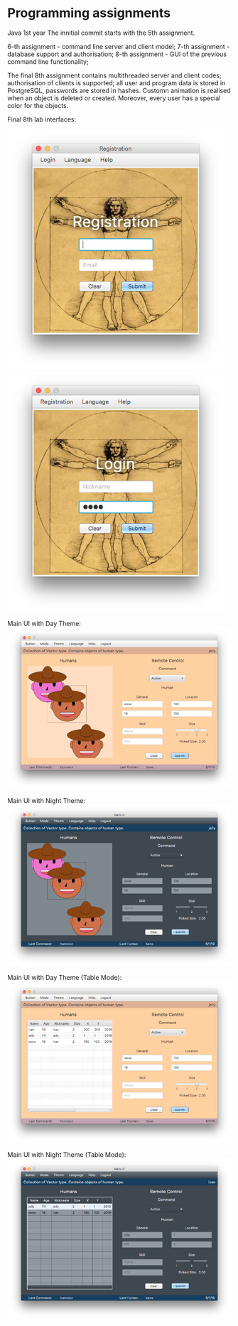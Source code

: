 # Programming assignments
Java 1st year
The innitial commit starts with the 5th assignment. 

6-th assignment - command line server and client model;
7-th assignment - database support and authorisation;
8-th assignment - GUI of the previous command line functionality; 

The final 8th assignment contains multithreaded server and client codes; authorisation of clients is supported; all user and program data is stored in PostgreSQL, passwords are stored in hashes. Customn animation is realised when an object is deleted or created. Moreover, every user has a special color for the objects.

Final 8th lab interfaces:

![Alt text](src/screenshots/Screen%20Shot%202019-06-01%20at%2021.00.51.png?raw=true "Title")
![Alt text](src/screenshots/Screen%20Shot%202019-06-01%20at%2021.00.32.png?raw=true "Title")

Main UI with Day Theme:
![Alt text](src/screenshots/Screen%20Shot%202019-06-01%20at%2021.03.43.png?raw=true "Title")

Main UI with Night Theme:
![Alt text](src/screenshots/Screen%20Shot%202019-06-01%20at%2021.03.36.png?raw=true "Title")

Main UI with Day Theme (Table Mode):
![Alt text](src/screenshots/Screen%20Shot%202019-06-01%20at%2021.03.53.png?raw=true "Title")

Main UI with Night Theme (Table Mode):
![Alt text](src/screenshots/Screen%20Shot%202019-06-01%20at%2021.05.28.png?raw=true "Title")
